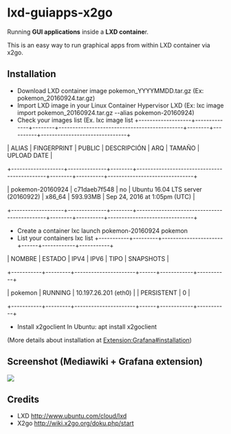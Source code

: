 # lxd-guiapps-x2go
Running **GUI applications** inside a **LXD containe**r.

This is an easy way to run graphical apps from within LXD container via x2go.

## Installation

- Download LXD container image pokemon_YYYYMMDD.tar.gz
  (Ex: pokemon_20160924.tar.gz)
- Import LXD image in your Linux Container Hypervisor LXD
  (Ex: lxc image import pokemon_20160924.tar.gz --alias pokemon-20160924)
- Check your images list 
  (Ex. lxc image list
+-------------------+--------------+--------+---------------------------------------------+--------+----------+-------------------------------+

|       ALIAS       | FINGERPRINT  | PUBLIC |                DESCRIPCIÓN                 |  ARQ   | TAMAÑO  |          UPLOAD DATE          |

+-------------------+--------------+--------+---------------------------------------------+--------+----------+-------------------------------+

| pokemon-20160924  | c71daeb7f548 | no     | Ubuntu 16.04 LTS server (20160922)          | x86_64 | 593.93MB | Sep 24, 2016 at 1:05pm (UTC)  |

+-------------------+--------------+--------+---------------------------------------------+--------+----------+-------------------------------+

- Create a container
  lxc launch pokemon-20160924 pokemon
- List your containers
 lxc list
+-----------+---------+----------------------+------+------------+-----------+

|  NOMBRE   | ESTADO  |         IPV4         | IPV6 |    TIPO    | SNAPSHOTS |

+-----------+---------+----------------------+------+------------+-----------+

| pokemon   | RUNNING | 10.197.26.201 (eth0) |      | PERSISTENT | 0         |

+-----------+---------+----------------------+------+------------+-----------+

- Install x2goclient
In Ubuntu: apt install x2goclient



(More details about installation at [Extension:Grafana#installation](https://www.mediawiki.org/wiki/Extension:Grafana#Installation))
  
## Screenshot (Mediawiki + Grafana extension)
![](https://upload.wikimedia.org/wikipedia/mediawiki/7/7b/Grafana_Screenshot.png)

## Credits
- LXD http://www.ubuntu.com/cloud/lxd
- X2go http://wiki.x2go.org/doku.php/start


